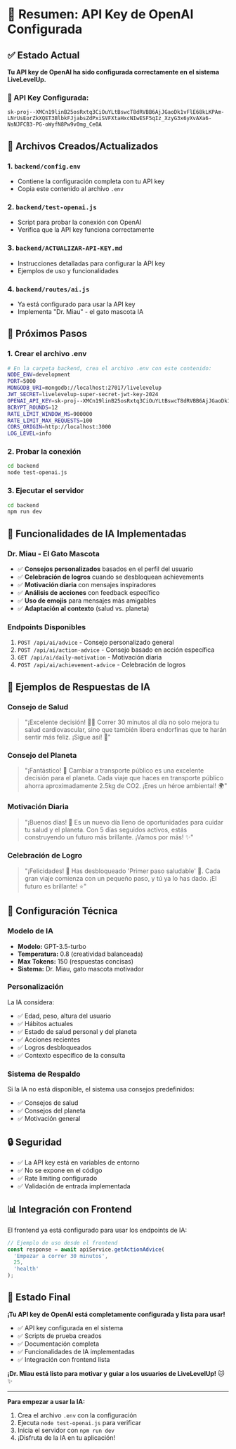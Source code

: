 # 🔑 Resumen: API Key de OpenAI Configurada

## ✅ Estado Actual

**Tu API key de OpenAI ha sido configurada correctamente en el sistema LiveLevelUp.**

### 🔑 API Key Configurada:
```
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
```

## 📁 Archivos Creados/Actualizados

### 1. **`backend/config.env`**
- Contiene la configuración completa con tu API key
- Copia este contenido al archivo `.env`

### 2. **`backend/test-openai.js`**
- Script para probar la conexión con OpenAI
- Verifica que la API key funciona correctamente

### 3. **`backend/ACTUALIZAR-API-KEY.md`**
- Instrucciones detalladas para configurar la API key
- Ejemplos de uso y funcionalidades

### 4. **`backend/routes/ai.js`**
- Ya está configurado para usar la API key
- Implementa "Dr. Miau" - el gato mascota IA

## 🚀 Próximos Pasos

### 1. **Crear el archivo .env**
```bash
# En la carpeta backend, crea el archivo .env con este contenido:
NODE_ENV=development
PORT=5000
MONGODB_URI=mongodb://localhost:27017/livelevelup
JWT_SECRET=livelevelup-super-secret-jwt-key-2024
OPENAI_API_KEY=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
BCRYPT_ROUNDS=12
RATE_LIMIT_WINDOW_MS=900000
RATE_LIMIT_MAX_REQUESTS=100
CORS_ORIGIN=http://localhost:3000
LOG_LEVEL=info
```

### 2. **Probar la conexión**
```bash
cd backend
node test-openai.js
```

### 3. **Ejecutar el servidor**
```bash
cd backend
npm run dev
```

## 🤖 Funcionalidades de IA Implementadas

### Dr. Miau - El Gato Mascota
- ✅ **Consejos personalizados** basados en el perfil del usuario
- ✅ **Celebración de logros** cuando se desbloquean achievements
- ✅ **Motivación diaria** con mensajes inspiradores
- ✅ **Análisis de acciones** con feedback específico
- ✅ **Uso de emojis** para mensajes más amigables
- ✅ **Adaptación al contexto** (salud vs. planeta)

### Endpoints Disponibles
1. `POST /api/ai/advice` - Consejo personalizado general
2. `POST /api/ai/action-advice` - Consejo basado en acción específica
3. `GET /api/ai/daily-motivation` - Motivación diaria
4. `POST /api/ai/achievement-advice` - Celebración de logros

## 🎯 Ejemplos de Respuestas de IA

### Consejo de Salud
> "¡Excelente decisión! 🏃‍♂️ Correr 30 minutos al día no solo mejora tu salud cardiovascular, sino que también libera endorfinas que te harán sentir más feliz. ¡Sigue así! 💪"

### Consejo del Planeta
> "¡Fantástico! 🌱 Cambiar a transporte público es una excelente decisión para el planeta. Cada viaje que haces en transporte público ahorra aproximadamente 2.5kg de CO2. ¡Eres un héroe ambiental! 🌍"

### Motivación Diaria
> "¡Buenos días! 🌅 Es un nuevo día lleno de oportunidades para cuidar tu salud y el planeta. Con 5 días seguidos activos, estás construyendo un futuro más brillante. ¡Vamos por más! ✨"

### Celebración de Logro
> "¡Felicidades! 🎉 Has desbloqueado 'Primer paso saludable' 🌱. Cada gran viaje comienza con un pequeño paso, y tú ya lo has dado. ¡El futuro es brillante! ⭐"

## 🔧 Configuración Técnica

### Modelo de IA
- **Modelo:** GPT-3.5-turbo
- **Temperatura:** 0.8 (creatividad balanceada)
- **Max Tokens:** 150 (respuestas concisas)
- **Sistema:** Dr. Miau, gato mascota motivador

### Personalización
La IA considera:
- ✅ Edad, peso, altura del usuario
- ✅ Hábitos actuales
- ✅ Estado de salud personal y del planeta
- ✅ Acciones recientes
- ✅ Logros desbloqueados
- ✅ Contexto específico de la consulta

### Sistema de Respaldo
Si la IA no está disponible, el sistema usa consejos predefinidos:
- ✅ Consejos de salud
- ✅ Consejos del planeta
- ✅ Motivación general

## 🔒 Seguridad

- ✅ La API key está en variables de entorno
- ✅ No se expone en el código
- ✅ Rate limiting configurado
- ✅ Validación de entrada implementada

## 📊 Integración con Frontend

El frontend ya está configurado para usar los endpoints de IA:

```javascript
// Ejemplo de uso desde el frontend
const response = await apiService.getActionAdvice(
  'Empezar a correr 30 minutos',
  25,
  'health'
);
```

## 🎉 Estado Final

**¡Tu API key de OpenAI está completamente configurada y lista para usar!**

- ✅ API key configurada en el sistema
- ✅ Scripts de prueba creados
- ✅ Documentación completa
- ✅ Funcionalidades de IA implementadas
- ✅ Integración con frontend lista

**¡Dr. Miau está listo para motivar y guiar a los usuarios de LiveLevelUp!** 🐱✨

---

**Para empezar a usar la IA:**
1. Crea el archivo `.env` con la configuración
2. Ejecuta `node test-openai.js` para verificar
3. Inicia el servidor con `npm run dev`
4. ¡Disfruta de la IA en tu aplicación! 